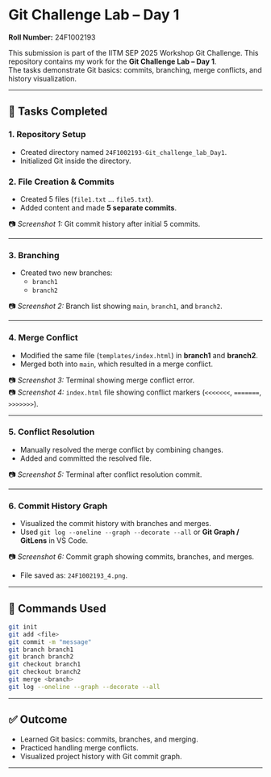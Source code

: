 # Git Challenge Lab – Day 1  
**Roll Number:** 24F1002193  

This submission is part of the IITM SEP 2025 Workshop Git Challenge.
This repository contains my work for the **Git Challenge Lab – Day 1**.  
The tasks demonstrate Git basics: commits, branching, merge conflicts, and history visualization.  

---

## 📌 Tasks Completed  

### 1. Repository Setup
- Created directory named `24F1002193-Git_challenge_lab_Day1`.
- Initialized Git inside the directory.

### 2. File Creation & Commits
- Created 5 files (`file1.txt` … `file5.txt`).
- Added content and made **5 separate commits**.

📷 *Screenshot 1:* Git commit history after initial 5 commits.  

---

### 3. Branching
- Created two new branches:
  - `branch1`
  - `branch2`

📷 *Screenshot 2:* Branch list showing `main`, `branch1`, and `branch2`.  

---

### 4. Merge Conflict
- Modified the same file (`templates/index.html`) in **branch1** and **branch2**.
- Merged both into `main`, which resulted in a merge conflict.  

📷 *Screenshot 3:* Terminal showing merge conflict error.  
📷 *Screenshot 4:* `index.html` file showing conflict markers (`<<<<<<<`, `=======`, `>>>>>>>`).  

---

### 5. Conflict Resolution
- Manually resolved the merge conflict by combining changes.  
- Added and committed the resolved file.  

📷 *Screenshot 5:* Terminal after conflict resolution commit.  

---

### 6. Commit History Graph
- Visualized the commit history with branches and merges.  
- Used `git log --oneline --graph --decorate --all` or **Git Graph / GitLens** in VS Code.  

📷 *Screenshot 6:* Commit graph showing commits, branches, and merges.  
- File saved as: `24F1002193_4.png`.  

---

## 🚀 Commands Used
```bash
git init
git add <file>
git commit -m "message"
git branch branch1
git branch branch2
git checkout branch1
git checkout branch2
git merge <branch>
git log --oneline --graph --decorate --all
```

---

## ✅ Outcome
- Learned Git basics: commits, branches, and merging.
- Practiced handling merge conflicts.
- Visualized project history with Git commit graph.

---


